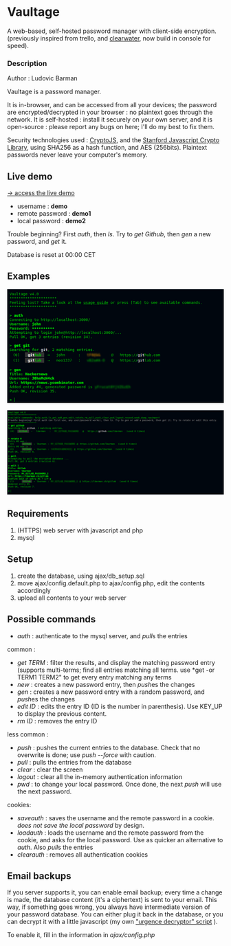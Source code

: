 # Vaultage
A web-based, self-hosted password manager with client-side encryption. (previously inspired from trello, and [clearwater](https://github.com/lbarman/clearwater), now build in console for speed).

### Description

Author : Ludovic Barman

Vaultage is a password manager.

It is in-browser, and can be accessed from all your devices; the password are encrypted/decrypted in your browser : no plaintext goes through the network. It is self-hosted : install it securely on your own server, and it is open-source : please report any bugs on here; I'll do my best to fix them.

Security technologies used : <a href="https://code.google.com/archive/p/crypto-js/">CryptoJS</a>, and the <a href="https://bitwiseshiftleft.github.io/">Stanford Javascript Crypto Library</a>, using SHA256 as a hash function, and AES (256bits).
Plaintext passwords never leave your computer's memory. 

## Live demo

 [-> access the live demo](https://demo.lbarman.ch/vaultage/)

- username : __demo__
- remote password : __demo1__
- local password : __demo2__

Trouble beginning? First *auth*, then *ls*. Try to *get Github*, then *gen* a new password, and *get* it.

Database is reset at 00:00 CET

## Examples

![Vaultage demo 1](https://raw.githubusercontent.com/lbarman/vaultage/master/resources/screenshot1.png "Vaultage demo 1")

![Vaultage demo 2](https://raw.githubusercontent.com/lbarman/vaultage/master/resources/screenshot2.png "Vaultage demo 2")

## Requirements

1. (HTTPS) web server with javascript and php
2. mysql

## Setup

1. create the database, using ajax/db_setup.sql
2. move ajax/config.default.php to ajax/config.php, edit the contents accordingly
3. upload all contents to your web server

## Possible commands

- *auth* : authenticate to the mysql server, and *pull*s the entries

common :

- *get TERM* : filter the results, and display the matching password entry (supports multi-terms; find all entries matching all terms. use *get -or TERM1 TERM2" to get every entry matching any terms
- *new* : creates a new password entry, then *push*es the changes
- *gen* : creates a new password entry with a random password, and *push*es the changes
- *edit ID* : edits the entry ID (ID is the number in parenthesis). Use KEY_UP to display the previous content.
- *rm ID* : removes the entry ID

less common :

- *push* : pushes the current entries to the database. Check that no overwrite is done; use *push --force* with caution.
- *pull* : pulls the entries from the database
- *clear* : clear the screen
- *logout* : clear all the in-memory authentication information
- *pwd* : to change your local password. Once done, the next *push* will use the next password.

cookies: 

- *saveauth* : saves the username and the remote password in a cookie. _does not save the local password_ by design.
- *loadauth* : loads the username and the remote password from the cookie, and asks for the local password. Use as quicker an alternative to *auth*. Also *pull*s the entries
- *clearauth* : removes all authentication cookies

## Email backups

If you server supports it, you can enable email backup; every time a change is made, the database content (it's a ciphertext) is sent to your email. This way, if something goes wrong, you always have intermediate version of your password database. You can either plug it back in the database, or you can decrypt it with a little javascript (my own ["urgence decryptor" script](https://lbarman.ch/server/aes.html) ).

To enable it, fill in the information in *ajax/config.php*
